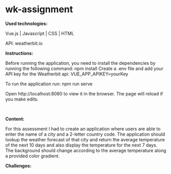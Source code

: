 # wk-assignment

<b>Used technologies:</b>

Vue.js | Javascript | CSS | HTML

API: weatherbit.io 

<b>Instructions:</b>

Before running the application, you need to install the dependencies by running the following command: npm install
Create a .env file and add your API key for the Weatherbit api: VUE_APP_APIKEY=yourKey

To run the application run: npm run serve

Open http://localhost:8080 to view it in the browser. The page will reload if you make edits.

<br/>

<b>Content:</b>

For this assessment I had to create an application where users are able to enter the name of a city and a 2-letter country code. The application should lookup the weather forecast of that city and return the average temperature of the next 10 days and also display the temperature for the next 7 days. The background should change according to the average temperature along a provided color gradient. 

<b>Challenges:</b>

